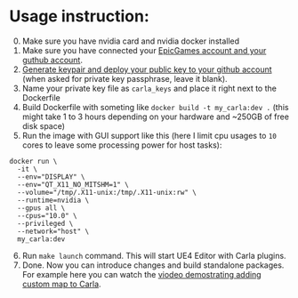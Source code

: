 # Usage instruction:

0. Make sure you have nvidia card and nvidia docker installed
1. Make sure you have connected your [EpicGames account and your guthub account](https://www.unrealengine.com/en-US/ue4-on-github?sessionInvalidated=true).
2. [Generate keypair and deploy your public key to your github account](https://docs.github.com/en/github/authenticating-to-github/connecting-to-github-with-ssh) (when asked for private key passphrase, leave it blank).
3. Name your private key file as `carla_keys` and place it right next to the Dockerfile
4. Build Dockerfile with someting like `docker build -t my_carla:dev .` (this might take 1 to 3 hours depending on your hardware and ~250GB of free disk space)
5. Run the image with GUI support like this (here I limit cpu usages to `10` cores to leave some processing power for host tasks):

```
docker run \
  -it \
  --env="DISPLAY" \
  --env="QT_X11_NO_MITSHM=1" \
  --volume="/tmp/.X11-unix:/tmp/.X11-unix:rw" \
  --runtime=nvidia \
  --gpus all \
  --cpus="10.0" \
  --privileged \
  --network="host" \
  my_carla:dev
```

6. Run `make launch` command. This will start UE4 Editor with Carla plugins.
7. Done. Now you can introduce changes and build standalone packages. For example here you can watch the [viodeo demostrating adding custom map to Carla](https://youtu.be/ctRlzUM8QdM).

